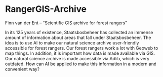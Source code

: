 # RangerGIS-Archive

Finn van der Ent – “Scientific GIS archive for forest rangers”

In its 125 years of existence, Staatsbosbeheer has collected an immense amount of information about areas that fall under Staatsbosbeheer. The idea is to use AI to make our natural science archive user-friendly accessible for forest rangers. Our forest rangers work a lot with Geoweb to map things. In addition, it is important how data is made available via GIS. Our natural science archive is made accessible via Adlib, which is very outdated. How can AI be applied to make this information in a modern and convenient way?
